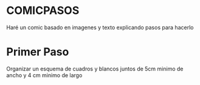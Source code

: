# COMICPASOS
 Haré un comic basado en imagenes y texto explicando pasos para hacerlo
# Primer Paso 
Organizar un esquema de cuadros y blancos juntos de 5cm minimo de ancho
y 4 cm minimo de largo